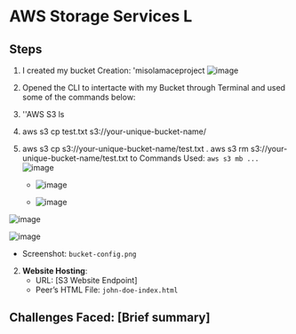 # AWS Storage Services L

## Steps  
1. I created my bucket Creation: 'misolamaceproject
   ![image](https://github.com/user-attachments/assets/50cbac52-271e-4304-81cb-43d4087324a0)
 
2. Opened the CLI to intertacte with my Bucket through Terminal and used some of the commands below:
3. ''AWS S3 ls
4. aws s3 cp test.txt s3://your-unique-bucket-name/
5. aws s3 cp s3://your-unique-bucket-name/test.txt .
aws s3 rm s3://your-unique-bucket-name/test.txt
to  Commands Used: `aws s3 mb ...`  ![image](https://github.com/user-attachments/assets/736382a7-c6c3-4d42-8e4b-4ecbd3d4ed02)
   - ![image](https://github.com/user-attachments/assets/c73481f5-08f7-4c74-b230-f590be551a5f)
  
   - ![image](https://github.com/user-attachments/assets/9b9b33b1-4f6c-4059-b88a-b317133ba298)


![image](https://github.com/user-attachments/assets/18e23a27-7494-4d79-8031-43b485e3a858)

![image](https://github.com/user-attachments/assets/eb6b3b29-ab35-488c-b3e8-7c6ffb566f3a)



   - Screenshot: `bucket-config.png`  
2. **Website Hosting**:  
   - URL: [S3 Website Endpoint]  
   - Peer’s HTML File: `john-doe-index.html`  
## Challenges Faced: [Brief summary]  
